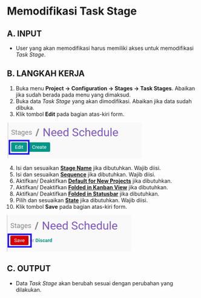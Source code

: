 # Memodifikasi Task Stage

## A. INPUT

* User yang akan memodifikasi harus memiliki akses untuk memodifikasi *Task Stage*.

## B. LANGKAH KERJA

1. Buka menu **Project -> Configuration -> Stages -> Task Stages**. Abaikan jika sudah berada pada menu yang dimaksud.
2. Buka data *Task Stage* yang akan dimodifikasi. Abaikan jika data sudah dibuka.
3. Klik tombol **Edit** pada bagian atas-kiri form.

![](../../img/task-stage/tombol-edit.png)

4. Isi dan sesuaikan **[Stage Name](./penjelasan.md#field-name)** jika dibutuhkan. Wajib diisi.
5. Isi dan sesuaikan **[Sequence](./penjelasan.md#field-sequence)** jika dibutuhkan. Wajib diisi.
6. Aktifkan/ Deaktifkan **[Default for New Projects](./penjelasan.md#field-case-default)** jika dibutuhkan.
7. Aktifkan/ Deaktifkan **[Folded in Kanban View](./penjelasan.md#field-fold-kanban)** jika dibutuhkan.
8. Aktifkan/ Deaktifkan **[Folded in Statusbar](./penjelasan.md#field-fold-status)** jika dibutuhkan.
9. Pilih dan sesuaikan **[State](./penjelasan.md#field-state)** jika dibutuhkan. Wajib diisi.
10. Klik tombol **Save** pada bagian atas-kiri form.

![](../../img/task-stage/tombol-simpan-modifikasi.png)

## C. OUTPUT

* Data *Task Stage* akan berubah sesuai dengan perubahan yang dilakukan.
